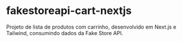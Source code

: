 # fakestoreapi-cart-nextjs
 Projeto de lista de produtos com carrinho, desenvolvido em Next.js e Tailwind, consumindo dados da Fake Store API.
